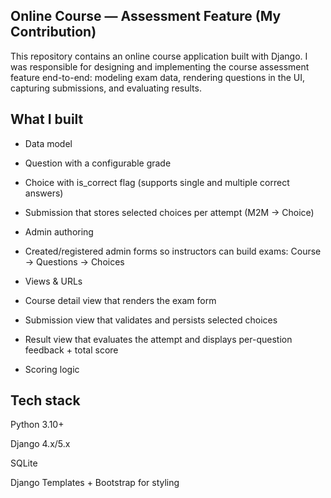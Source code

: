 ## Online Course — Assessment Feature (My Contribution)

This repository contains an online course application built with Django. I was responsible for designing and implementing the course assessment feature end-to-end: modeling exam data, rendering questions in the UI, capturing submissions, and evaluating results.

## What I built

- Data model

- Question with a configurable grade

- Choice with is_correct flag (supports single and multiple correct answers)

- Submission that stores selected choices per attempt (M2M → Choice)

- Admin authoring

- Created/registered admin forms so instructors can build exams: Course → Questions → Choices

- Views & URLs

- Course detail view that renders the exam form

- Submission view that validates and persists selected choices

- Result view that evaluates the attempt and displays per-question feedback + total score

- Scoring logic

## Tech stack

Python 3.10+

Django 4.x/5.x

SQLite 

Django Templates + Bootstrap for styling
